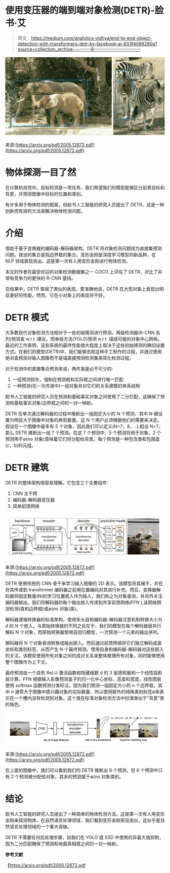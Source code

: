 # 使用变压器的端到端对象检测(DETR)-脸书·艾

> 原文：<https://medium.com/analytics-vidhya/end-to-end-object-detection-with-transformers-detr-by-facebook-ai-833f4086280a?source=collection_archive---------8----------------------->

![](img/31967c1e8b2d76093d790fd5527c162b.png)

来源:[https://arxiv.org/pdf/2005.12872.pdf](https://arxiv.org/pdf/2005.12872.pdf)

# **物体探测一目了然**

在计算机视觉中，目标检测是一项任务，我们希望我们的模型能够区分前景目标和背景，并预测图像中目标的位置和类别。

有许多用于物体检测的框架，但脸书人工智能的研究人员提出了 DETR，这是一种创新而有效的方法来解决物体检测问题。

# 介绍

借助于基于变换器的编码器-解码器架构，DETR 将对象检测问题视为直接集预测问题。我说的集合是指边界框的集合。变形金刚是深度学习模型的新品种，在 NLP 领域表现突出。这是第一次有人用变形金刚进行物体检测。

本文的作者在最受欢迎的对象检测数据集之一 COCO 上评估了 DETR，对比了非常有竞争力的更快的 R-CNN 基线。

在结果中，DETR 取得了类似的表现。更准确地说，DETR 在大型对象上表现出明显更好的性能。然而，它在小对象上的表现并不好。

# DETR 模式

大多数现代对象检测方法相对于一些初始猜测进行预测。两级检测器(R-CNN 系列)预测盒 w.r.t .建议，而单级方法(YOLO)预测 w.r.t .锚或可能的对象中心网格。最近的工作表明，这些系统的最终性能很大程度上取决于这些初始猜测的确切设置方式。在我们的模型(DETR)中，我们能够去除这种手工制作的过程，并通过使用绝对盒预测对输入图像而不是锚直接预测检测集来简化检测过程。

对于检测中的直接集合预测来说，两件事是必不可少的:

1.  一组预测损失，强制在预测框和实际框之间进行唯一匹配
2.  一种预测(在一次传递中)一组对象并对它们的关系建模的体系结构

脸书人工智能的研究人员在预测和基础事实对象之间使用了二分匹配，这确保了预测和基础事实对象/边界框之间的一对一映射。

DETR 在单次通过解码器的过程中推断出一组固定大小的 N 个预测，其中 N 被设置为明显大于图像中对象的典型数量。这 N 个用户必须根据他们的需要来决定。假设在一个图像中最多有 5 个对象，因此我们可以定义(N=7，8，..).假设 N=7，那么 DETR 推断出一组 7 个预测。在这 7 个预测中，5 个预测将用于对象，2 个预测用于∅(no 对象)意味着它们将分配给背景。每个预测是一种包含类和包围盒(c，b)的元组。

# DETR 建筑

DETR 的整体架构很容易理解。它包含三个主要组件:

1.  CNN 主干网
2.  编码器-解码器变压器
3.  简单前馈网络

![](img/300cd1fb3bc30db789e31d0ec9b37ab5.png)

来源:[https://arxiv.org/pdf/2005.12872.pdf](https://arxiv.org/pdf/2005.12872.pdf)

DETR 使用传统的 CNN 骨干来学习输入图像的 2D 表示。该模型将其展平，并在将其传递到 transformer 编码器之前用位置编码对其进行补充。然后，变换器解码器将固定数量(N)的学习位置嵌入作为输入，我们称之为对象查询，并另外关注编码器输出。我们将解码器的每个输出嵌入传递到共享前馈网络(FFN ),该网络预测检测(类和边界框)或∅(no 对象(类)。

解码器遵循转换器的标准架构，使用多头自和编码器-解码器注意机制转换大小为 d 的 N 个嵌入。与原始转换器的不同之处在于，我们的模型在每个解码器层并行解码 N 个对象，而原始转换器使用自回归模型，一次预测一个元素的输出序列。

解码器将 N 个对象查询转换成输出嵌入。然后通过前馈网络将它们独立解码成盒坐标和类别标签，从而产生 N 个最终预测。使用自身和编码器-解码器对这些嵌入的关注，该模型使用所有对象之间的成对关系来整体推理所有对象，同时能够使用整个图像作为上下文。

最终预测由一个具有 ReLU 激活函数和隐藏维数 d 的 3 层感知器和一个线性投影层计算。FFN 根据输入影像预测盒子的归一化中心坐标、高度和宽度，线性图层使用 softmax 函数预测分类标注。因为我们预测一组固定大小的 n 个边界框，其中 n 通常大于图像中感兴趣对象的实际数量，所以使用额外的特殊类别标签∅来表示在一个槽内没有检测到对象。这个类在标准对象检测方法中扮演类似于“背景”类的角色。

![](img/7d2d3ca0411c09a69bd0881b58eb42c6.png)

来源:[https://arxiv.org/pdf/2005.12872.pdf](https://arxiv.org/pdf/2005.12872.pdf)

在上面的图像中，我们可以看到我们的 DETR 推断出 6 个预测，但 6 个预测中只有 2 个预测被分配给对象，其余的预测属于∅(no 对象类别。

# 结论

脸书人工智能的研究人员提出了一种简单的物体检测方法。这是第一次有人用变形金刚来探测物体。在自然语言处理领域，我们看到变形金刚表现突出，这似乎是自然语言处理领域的一个重大突破。

DETR 不需要任何后处理步骤，如我们在 YOLO 或 SSD 中使用的非最大值抑制，因为二分匹配确保了预测和地面真相框之间的一对一映射。

**参考文献**

【https://arxiv.org/pdf/2005.12872.pdf 